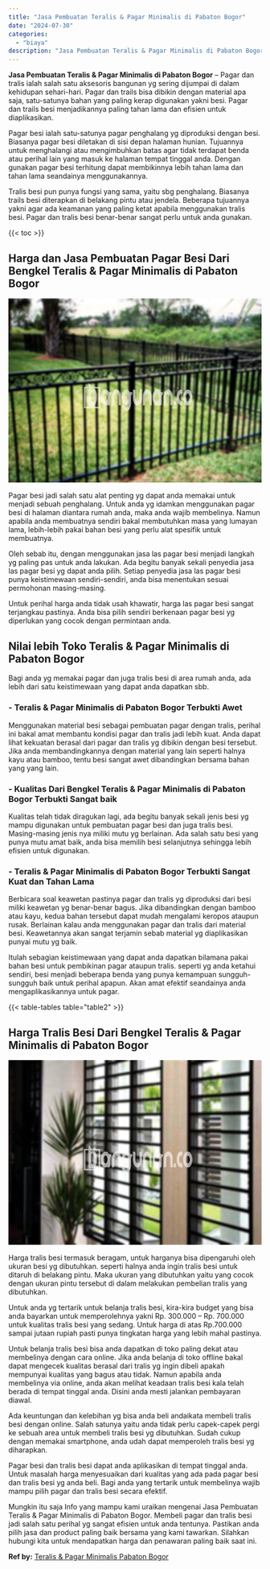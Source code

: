 ```yaml
---
title: "Jasa Pembuatan Teralis & Pagar Minimalis di Pabaton Bogor"
date: "2024-07-30"
categories: 
  - "biaya"
description: "Jasa Pembuatan Teralis & Pagar Minimalis di Pabaton Bogor. Mungkin itu saja Info yang mampu kami uraikan mengenai Jasa Pembuatan Teralis & Pagar Minimalis di..."
---
```


**Jasa Pembuatan Teralis & Pagar Minimalis di Pabaton Bogor** – Pagar dan tralis ialah salah satu aksesoris bangunan yg sering dijumpai di dalam kehidupan sehari-hari. Pagar dan trails bisa dibikin dengan material apa saja, satu-satunya bahan yang paling kerap digunakan yakni besi. Pagar dan trails besi menjadikannya paling tahan lama dan efisien untuk diaplikasikan.

Pagar besi ialah satu-satunya pagar penghalang yg diproduksi dengan besi. Biasanya pagar besi diletakan di sisi depan halaman hunian. Tujuannya untuk menghalangi atau mengimbuhkan batas agar tidak terdapat benda atau perihal lain yang masuk ke halaman tempat tinggal anda. Dengan gunakan pagar besi terhitung dapat membikinnya lebih tahan lama dan tahan lama seandainya menggunakannya.

Tralis besi pun punya fungsi yang sama, yaitu sbg penghalang. Biasanya trails besi diterapkan di belakang pintu atau jendela. Beberapa tujuannya yakni agar ada keamanan yang paling ketat apabila menggunakan tralis besi. Pagar dan tralis besi benar-benar sangat perlu untuk anda gunakan.

{{< toc >}}

## Harga dan Jasa Pembuatan Pagar Besi Dari Bengkel Teralis & Pagar Minimalis di Pabaton Bogor

![Jasa Pembuatan Teralis & Pagar Minimalis di Pabaton Bogor](/images/pagar-minimalis-murah-27.png)

Pagar besi jadi salah satu alat penting yg dapat anda memakai untuk menjadi sebuah penghalang. Untuk anda yg idamkan menggunakan pagar besi di halaman diantara rumah anda, maka anda wajib membelinya. Namun apabila anda membuatnya sendiri bakal membutuhkan masa yang lumayan lama, lebih-lebih pakai bahan besi yang perlu alat spesifik untuk membuatnya.

Oleh sebab itu, dengan menggunakan jasa las pagar besi menjadi langkah yg paling pas untuk anda lakukan. Ada begitu banyak sekali penyedia jasa las pagar besi yg dapat anda pilih. Setiap penyedia jasa las pagar besi punya keistimewaan sendiri-sendiri, anda bisa menentukan sesuai permohonan masing-masing.

Untuk perihal harga anda tidak usah khawatir, harga las pagar besi sangat terjangkau pastinya. Anda bisa pilih sendiri berkenaan pagar besi yg diperlukan yang cocok dengan permintaan anda.

## Nilai lebih Toko Teralis & Pagar Minimalis di Pabaton Bogor

Bagi anda yg memakai pagar dan juga tralis besi di area rumah anda, ada lebih dari satu keistimewaan yang dapat anda dapatkan sbb.

### \- Teralis & Pagar Minimalis di Pabaton Bogor Terbukti Awet

Menggunakan material besi sebagai pembuatan pagar dengan tralis, perihal ini bakal amat membantu kondisi pagar dan tralis jadi lebih kuat. Anda dapat lihat kekuatan berasal dari pagar dan tralis yg dibikin dengan besi tersebut. Jika anda membandingkannya dengan material yang lain seperti halnya kayu atau bamboo, tentu besi sangat awet dibandingkan bersama bahan yang yang lain.

### \- Kualitas Dari Bengkel Teralis & Pagar Minimalis di Pabaton Bogor Terbukti Sangat baik

Kualitas telah tidak diragukan lagi, ada begitu banyak sekali jenis besi yg mampu digunakan untuk pembuatan pagar besi dan juga tralis besi. Masing-masing jenis nya miliki mutu yg berlainan. Ada salah satu besi yang punya mutu amat baik, anda bisa memilih besi selanjutnya sehingga lebih efisien untuk digunakan.

### \- Teralis & Pagar Minimalis di Pabaton Bogor Terbukti Sangat Kuat dan Tahan Lama

Berbicara soal keawetan pastinya pagar dan tralis yg diproduksi dari besi miliki keawetan yg benar-benar bagus. Jika dibandingkan dengan bamboo atau kayu, kedua bahan tersebut dapat mudah mengalami keropos ataupun rusak. Berlainan kalau anda menggunakan pagar dan tralis dari material besi. Keawetannya akan sangat terjamin sebab material yg diaplikasikan punyai mutu yg baik.

Itulah sebagian keistimewaan yang dapat anda dapatkan bilamana pakai bahan besi untuk pembikinan pagar ataupun tralis. seperti yg anda ketahui sendiri, besi menjadi beberapa benda yang punya kemampuan sungguh-sungguh baik untuk perihal apapun. Akan amat efektif seandainya anda mengaplikasikannya untuk pagar.

{{< table-tables table="table2" >}}

## Harga Tralis Besi Dari Bengkel Teralis & Pagar Minimalis di Pabaton Bogor

![Jasa Pembuatan Teralis & Pagar Minimalis di Pabaton Bogor](/images/teralis-minimalis-murah-24.png)

Harga tralis besi termasuk beragam, untuk harganya bisa dipengaruhi oleh ukuran besi yg dibutuhkan. seperti halnya anda ingin tralis besi untuk ditaruh di belakang pintu. Maka ukuran yang dibutuhkan yaitu yang cocok dengan ukuran pintu tersebut di dalam melakukan pembelian tralis yang dibutuhkan.

Untuk anda yg tertarik untuk belanja tralis besi, kira-kira budget yang bisa anda bayarkan untuk memperolehnya yakni Rp. 300.000 – Rp. 700.000 untuk kualitas tralis besi yang sedang. Untuk harga di atas Rp.700.000 sampai jutaan rupiah pasti punya tingkatan harga yang lebih mahal pastinya.

Untuk belanja tralis besi bisa anda dapatkan di toko paling dekat atau membelinya dengan cara online. Jika anda belanja di toko offline bakal dapat mengecek kualitas berasal dari tralis yg ingin dibeli apakah mempunyai kualitas yang bagus atau tidak. Namun apabila anda membelinya via online, anda akan melihat keadaan tralis besi kala telah berada di tempat tinggal anda. Disini anda mesti jalankan pembayaran diawal.

Ada keuntungan dan kelebihan yg bisa anda beli andaikata membeli tralis besi dengan online. Salah satunya yaitu anda tidak perlu capek-capek pergi ke sebuah area untuk membeli tralis besi yg dibutuhkan. Sudah cukup dengan memakai smartphone, anda udah dapat memperoleh tralis besi yg diharapkan.

Pagar besi dan tralis besi dapat anda aplikasikan di tempat tinggal anda. Untuk masalah harga menyesuaikan dari kualitas yang ada pada pagar besi dan tralis besi yg anda beli. Bagi anda yang tertarik untuk membelinya wajib mampu pilih pagar dan tralis besi secara efektif.

Mungkin itu saja Info yang mampu kami uraikan mengenai Jasa Pembuatan Teralis & Pagar Minimalis di Pabaton Bogor. Membeli pagar dan tralis besi jadi salah satu perihal yg sangat efisien untuk anda tentunya. Pastikan anda pilih jasa dan product paling baik bersama yang kami tawarkan. Silahkan hubungi kita untuk mendapatkan harga dan penawaran paling baik saat ini.

**Ref by:** [Teralis & Pagar Minimalis Pabaton Bogor](https://id.wikipedia.org/wiki/Teralis)
